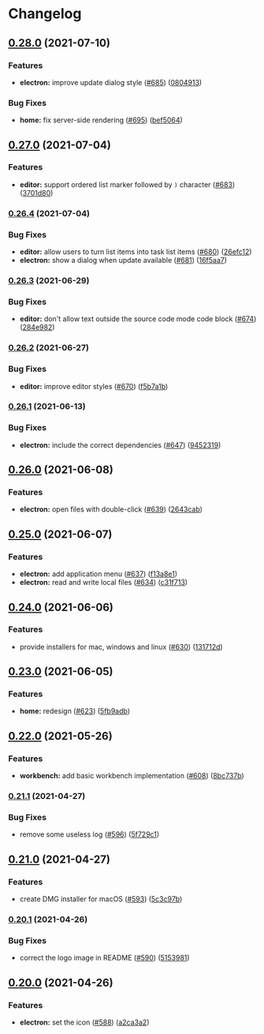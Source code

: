 # Changelog

## [0.28.0](https://www.github.com/ocavue/rino/compare/v0.27.0...v0.28.0) (2021-07-10)


### Features

* **electron:** improve update dialog style ([#685](https://www.github.com/ocavue/rino/issues/685)) ([0804913](https://www.github.com/ocavue/rino/commit/0804913430b3d9eb66c19b354f28e9afa5b4ee20))


### Bug Fixes

* **home:** fix server-side rendering ([#695](https://www.github.com/ocavue/rino/issues/695)) ([bef5064](https://www.github.com/ocavue/rino/commit/bef5064f5c93b0679a7d3992556980a43a2c38e4))

## [0.27.0](https://www.github.com/ocavue/rino/compare/v0.26.4...v0.27.0) (2021-07-04)


### Features

* **editor:** support ordered list marker followed by `)` character ([#683](https://www.github.com/ocavue/rino/issues/683)) ([3701d80](https://www.github.com/ocavue/rino/commit/3701d8036ef69f53f4e7806b198bb279f39edeff))

### [0.26.4](https://www.github.com/ocavue/rino/compare/v0.26.3...v0.26.4) (2021-07-04)


### Bug Fixes

* **editor:** allow users to turn list items into task list items ([#680](https://www.github.com/ocavue/rino/issues/680)) ([26efc12](https://www.github.com/ocavue/rino/commit/26efc1238b3764cd64649986589d507a7bc7aa10))
* **electron:** show a dialog when update available ([#681](https://www.github.com/ocavue/rino/issues/681)) ([16f5aa7](https://www.github.com/ocavue/rino/commit/16f5aa7b971f6899c1d276126c7565b41421d3e6))

### [0.26.3](https://www.github.com/ocavue/rino/compare/v0.26.2...v0.26.3) (2021-06-29)


### Bug Fixes

* **editor:** don't allow text outside the source code mode code block ([#674](https://www.github.com/ocavue/rino/issues/674)) ([284e982](https://www.github.com/ocavue/rino/commit/284e982106fb62ede8e3ce8a6dcb71f684714bbe))

### [0.26.2](https://www.github.com/ocavue/rino/compare/v0.26.1...v0.26.2) (2021-06-27)


### Bug Fixes

* **editor:** improve editor styles ([#670](https://www.github.com/ocavue/rino/issues/670)) ([f5b7a1b](https://www.github.com/ocavue/rino/commit/f5b7a1bee7cb060bb42eb1159ba9cc670689d075))

### [0.26.1](https://www.github.com/ocavue/rino/compare/v0.26.0...v0.26.1) (2021-06-13)


### Bug Fixes

* **electron:** include the correct dependencies ([#647](https://www.github.com/ocavue/rino/issues/647)) ([9452319](https://www.github.com/ocavue/rino/commit/945231926d769fbd25b9d55d0f54a9219503993b))

## [0.26.0](https://www.github.com/ocavue/rino/compare/v0.25.0...v0.26.0) (2021-06-08)


### Features

* **electron:** open files with double-click ([#639](https://www.github.com/ocavue/rino/issues/639)) ([2643cab](https://www.github.com/ocavue/rino/commit/2643cabfe2a63d5f5510ed84ebe201f90de7fbee))

## [0.25.0](https://www.github.com/ocavue/rino/compare/v0.24.0...v0.25.0) (2021-06-07)


### Features

* **electron:** add application menu ([#637](https://www.github.com/ocavue/rino/issues/637)) ([f13a8e1](https://www.github.com/ocavue/rino/commit/f13a8e13b37491fb54dde2a909feffdaefd7c914))
* **electron:** read and write local files ([#634](https://www.github.com/ocavue/rino/issues/634)) ([c31f713](https://www.github.com/ocavue/rino/commit/c31f713bb290534c11791ca91c3e9ebffcc6545b))

## [0.24.0](https://www.github.com/ocavue/rino/compare/v0.23.0...v0.24.0) (2021-06-06)


### Features

* provide installers for mac, windows and linux ([#630](https://www.github.com/ocavue/rino/issues/630)) ([131712d](https://www.github.com/ocavue/rino/commit/131712dcf58e85ddf1e52e513f00d3e06edb5409))

## [0.23.0](https://www.github.com/ocavue/rino/compare/v0.22.0...v0.23.0) (2021-06-05)


### Features

* **home:** redesign ([#623](https://www.github.com/ocavue/rino/issues/623)) ([5fb9adb](https://www.github.com/ocavue/rino/commit/5fb9adba9ef37fe92f04aa4d92fd514b3f3cd898))

## [0.22.0](https://www.github.com/ocavue/rino/compare/v0.21.1...v0.22.0) (2021-05-26)


### Features

* **workbench:** add basic workbench implementation ([#608](https://www.github.com/ocavue/rino/issues/608)) ([8bc737b](https://www.github.com/ocavue/rino/commit/8bc737b6ba8ca84a15c4425edf06d04fffa522ea))

### [0.21.1](https://www.github.com/ocavue/rino/compare/v0.21.0...v0.21.1) (2021-04-27)


### Bug Fixes

* remove some useless log ([#596](https://www.github.com/ocavue/rino/issues/596)) ([5f729c1](https://www.github.com/ocavue/rino/commit/5f729c1ef022d8f7e3f31ab1250febbf8fedb322))

## [0.21.0](https://www.github.com/ocavue/rino/compare/v0.20.1...v0.21.0) (2021-04-27)


### Features

* create DMG installer for macOS ([#593](https://www.github.com/ocavue/rino/issues/593)) ([5c3c97b](https://www.github.com/ocavue/rino/commit/5c3c97b529992fb4436d073c950bcf39731a44be))

### [0.20.1](https://www.github.com/ocavue/rino/compare/v0.20.0...v0.20.1) (2021-04-26)


### Bug Fixes

* correct the logo image in README ([#590](https://www.github.com/ocavue/rino/issues/590)) ([5153981](https://www.github.com/ocavue/rino/commit/5153981e1b80fe1f2bd6b6ec1d2ca79764253889))

## [0.20.0](https://www.github.com/ocavue/rino/compare/v0.3.3...v0.20.0) (2021-04-26)


### Features

* **electron:** set the icon ([#588](https://www.github.com/ocavue/rino/issues/588)) ([a2ca3a2](https://www.github.com/ocavue/rino/commit/a2ca3a24b1d03953958ffd056e4a5703674c692a))
